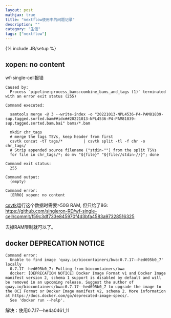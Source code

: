 ```yaml
---
layout: post
mathjax: true
title: "nextflow使用中的问题记录"
description: ""
category: "生信"
tags: ["nextflow"]
---
```

{% include JB/setup %}

## xopen: no content

wf-single-cell报错
```
Caused by:
  Process `pipeline:process_bams:combine_bams_and_tags (1)` terminated with an error exit status (255)

Command executed:

  samtools merge -@ 3 --write-index -o "20221013-NPL4536-P4-PAM81839-sup.tagged.sorted.bam##idx##20221013-NPL4536-P4-PAM81839-sup.tagged.sorted.bam.bai" bams/*.bam

  mkdir chr_tags
  # merge the tags TSVs, keep header from first
  csvtk concat -tT tags/*         | csvtk split -tl -f chr -o chr_tags/
  # Strip appended source filename ("stdin-"") from the split TSVs
  for file in chr_tags/*; do mv "${file}" "${file//stdin-//}"; done

Command exit status:
  255

Command output:
  (empty)

Command error:
  [ERRO] xopen: no content
```

[csvtk](https://github.com/shenwei356/csvtk)运行这个数据时需要>50G RAM, 但只给了8G: <https://github.com/singleron-RD/wf-single-cell/commit/f59c3df733e845970f4d3bfa4583a97328516325>

去掉RAM限制就可以了。


## docker DEPRECATION NOTICE

```
Command error:
  Unable to find image 'quay.io/biocontainers/bwa:0.7.17--hed695b0_7' locally
  0.7.17--hed695b0_7: Pulling from biocontainers/bwa
  docker: [DEPRECATION NOTICE] Docker Image Format v1 and Docker Image manifest version 2, schema 1 support is disabled by default and will be removed in an upcoming release. Suggest the author of quay.io/biocontainers/bwa:0.7.17--hed695b0_7 to upgrade the image to the OCI Format or Docker Image manifest v2, schema 2. More information at https://docs.docker.com/go/deprecated-image-specs/.
  See 'docker run --help'.
```

解决：使用0.7.17--he4a0461_11